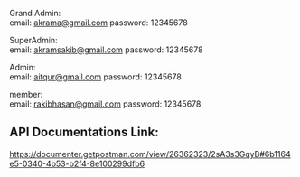 <!-- Admin Role -->

Grand Admin: </br>
  email: akrama@gmail.com
  password: 12345678

SuperAdmin: </br>
  email: akramsakib@gmail.com
  password: 12345678

Admin: </br>
  email: aitqur@gmail.com
  password: 12345678

member: </br>
  email: rakibhasan@gmail.com
  password: 12345678


## API Documentations Link:

https://documenter.getpostman.com/view/26362323/2sA3s3GqyB#6b1164e5-0340-4b53-b2f4-8e100299dfb6

